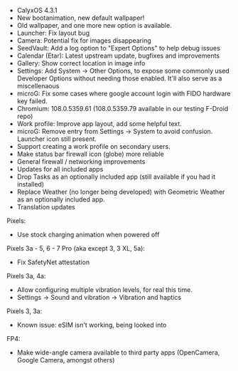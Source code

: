 * CalyxOS 4.3.1
* New bootanimation, new default wallpaper!
* Old wallpaper, and one more new option is available.
* Launcher: Fix layout bug
* Camera: Potential fix for images disappearing
* SeedVault: Add a log option to "Expert Options" to help debug issues
* Calendar (Etar): Latest upstream update, bugfixes and improvements
* Gallery: Show correct location in image info
* Settings: Add System -> Other Options, to expose some commonly used Developer Options without needing those enabled. It'll also serve as a miscellenaous 
* microG: Fix some cases where google account login with FIDO hardware key failed.
* Chromium: 108.0.5359.61 (108.0.5359.79 available in our testing F-Droid repo)
* Work profile: Improve app layout, add some helpful text.
* microG: Remove entry from Settings -> System to avoid confusion. Launcher icon still present.
* Support creating a work profile on secondary users.
* Make status bar firewall icon (globe) more reliable
* General firewall / networking improvements
* Updates for all included apps
* Drop Tasks as an optionally included app (still available if you had it installed)
* Replace Weather (no longer being developed) with Geometric Weather as an optionally included app.
* Translation updates

Pixels:
* Use stock charging animation when powered off

Pixels 3a - 5, 6 - 7 Pro (aka except 3, 3 XL, 5a):
* Fix SafetyNet attestation

Pixels 3a, 4a:
* Allow configuring multiple vibration levels, for real this time.
* Settings -> Sound and vibration -> Vibration and haptics

Pixels 3, 3a:
* Known issue: eSIM isn't working, being looked into

FP4:
* Make wide-angle camera available to third party apps (OpenCamera, Google Camera, amongst others)

